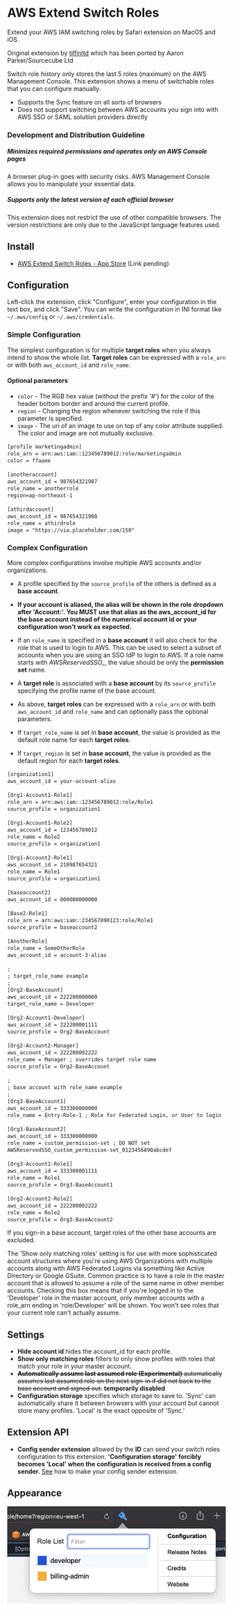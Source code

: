 # AWS Extend Switch Roles

Extend your AWS IAM switching roles by Safari extension on MacOS and iOS.

Original extension by [tilfinltd](https://github.com/tilfinltd/aws-extend-switch-roles) which has been ported by Aaron Parker/Sourcecube Ltd

Switch role history only stores the last 5 roles (maximum) on the AWS Management Console.
This extension shows a menu of switchable roles that you can configure manually.

- Supports the Sync feature on all sorts of browsers
- Does not support switching between AWS accounts you sign into with AWS SSO or SAML solution providers directly

### Development and Distribution Guideline

##### Minimizes required permissions and operates only on AWS Console pages
A browser plug-in goes with security risks. AWS Management Console allows you to manipulate your essential data.

##### Supports only the  latest version of each official browser
This extension does not restrict the use of other compatible browsers. The version restrictions are only due to the JavaScript language features used.

## Install

- [AWS Extend Switch Roles - App Store](#) (Link pending)

## Configuration

Left-click the extension, click "Configure", enter your configuration in the text box, and click "Save".
You can write the configuration in INI format like `~/.aws/config` or `~/.aws/credentials`.

### Simple Configuration
The simplest configuration is for multiple **target roles** when you always intend to show the whole list.  **Target roles** can be expressed with a `role_arn` or with both `aws_account_id` and `role_name`.

#### Optional parameters

* `color` - The RGB hex value (without the prefix '#') for the color of the header bottom border and around the current profile.
* `region` - Changing the region whenever switching the role if this parameter is specified.
* `image` - The uri of an image to use on top of any color attribute supplied. The color and image are not mutually exclusive.

```
[profile marketingadmin]
role_arn = arn:aws:iam::123456789012:role/marketingadmin
color = ffaaee

[anotheraccount]
aws_account_id = 987654321987
role_name = anotherrole
region=ap-northeast-1

[athirdaccount]
aws_account_id = 987654321988
role_name = athirdrole
image = "https://via.placeholder.com/150"
```

### Complex Configuration
More complex configurations involve multiple AWS accounts and/or organizations.

- A profile specified by the `source_profile` of the others is defined as a **base account**.

- **If your account is aliased, the alias will be shown in the role dropdown after 'Account:'.  You MUST use that alias as the aws_account_id for the base account instead of the numerical account id or your configuration won't work as expected.**

- If an `role_name` is specified in a **base account** it will also check for the role that is used to login to AWS. This can be used to select a subset of accounts when you are using an SSO IdP to login to AWS. If a role name starts with *AWSReservedSSO_*, the value should be only the **permission set** name.

- A **target role** is associated with a **base account** by its `source_profile` specifying the profile name of the base account.

- As above, **target roles** can be expressed with a `role_arn` or with both `aws_account_id` and `role_name` and can optionally pass the optional parameters.

- If `target_role_name` is set in **base account**, the value is provided as the default role name for each **target roles**.
- If `target_region` is set in **base account**, the value is provided as the default region for each **target roles**.

```
[organization1]
aws_account_id = your-account-alias

[Org1-Account1-Role1]
role_arn = arn:aws:iam::123456789012:role/Role1
source_profile = organization1

[Org1-Account1-Role2]
aws_account_id = 123456789012
role_name = Role2
source_profile = organization1

[Org1-Account2-Role1]
aws_account_id = 210987654321
role_name = Role1
source_profile = organization1

[baseaccount2]
aws_account_id = 000000000000

[Base2-Role1]
role_arn = arn:aws:iam::234567890123:role/Role1
source_profile = baseaccount2

[AnotherRole]
role_name = SomeOtherRole
aws_account_id = account-3-alias

;
; target_role_name example
;
[Org2-BaseAccount]
aws_account_id = 222200000000
target_role_name = Developer

[Org2-Account1-Developer]
aws_account_id = 222200001111
source_profile = Org2-BaseAccount

[Org2-Account2-Manager]
aws_account_id = 222200002222
role_name = Manager ; overrides target role name
source_profile = Org2-BaseAccount

;
; base account with role_name example
;
[Org3-BaseAccount1]
aws_account_id = 333300000000
role_name = Entry-Role-1 ; Role for Federated Login, or User to login

[Org3-BaseAccount2]
aws_account_id = 333300000000
role_name = custom_permission-set ; DO NOT set AWSReservedSSO_custom_permission-set_0123456890abcdef

[Org3-Account1-Role1]
aws_account_id = 333300001111
role_name = Role1
source_profile = Org3-BaseAccount1

[Org2-Account2-Role2]
aws_account_id = 222200002222
role_name = Role2
source_profile = Org3-BaseAccount2
```

If you sign-in a base account, target roles of the other base accounts are excluded.

The 'Show only matching roles' setting is for use with more sophisticated account structures where you're using AWS Organizations with multiple accounts along with AWS Federated Logins via something like Active Directory or Google GSuite.  Common practice is to have a role in the master account that is allowed to assume a role of the same name in other member accounts.  Checking this box means that if you're logged in to the 'Developer' role in the master account, only member accounts with a role_arn ending in 'role/Developer' will be shown.  You won't see roles that your current role can't actually assume.

## Settings

- **Hide account id** hides the account_id for each profile.
- **Show only matching roles** filters to only show profiles with roles that match your role in your master account.
- ~~**Automatically assume last assumed role (Experimental)** automatically assumes last assumed role on the next sign-in if did not back to the base account and signed out.~~ **temporarily disabled**
- **Configuration storage** specifies which storage to save to. 'Sync' can automatically share it between browsers with your account but cannot store many profiles. 'Local' is the exact opposite of 'Sync.'

## Extension API

- **Config sender extension** allowed by the **ID** can send your switch roles configuration to this extension. **'Configuration storage' forcibly becomes 'Local' when the configuration is received from a config sender.** [See](https://github.com/tilfin/aws-extend-switch-roles/wiki/External-API#config-sender-extension) how to make your config sender extension.

## Appearance

![Screen Shot 1](screenshots/Screenshot_1.png)
